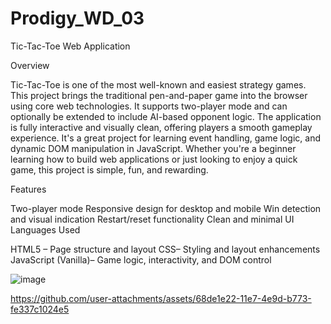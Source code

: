 # Prodigy_WD_03
Tic-Tac-Toe Web Application

Overview

Tic-Tac-Toe is one of the most well-known and easiest strategy games. This project brings the traditional pen-and-paper game into the browser using core web technologies. It supports two-player mode and can optionally be extended to include AI-based opponent logic. The application is fully interactive and visually clean, offering players a smooth gameplay experience. It's a great project for learning event handling, game logic, and dynamic DOM manipulation in JavaScript. Whether you're a beginner learning how to build web applications or just looking to enjoy a quick game, this project is simple, fun, and rewarding.

Features

Two-player mode
Responsive design for desktop and mobile
Win detection and visual indication
Restart/reset functionality
Clean and minimal UI
Languages Used

HTML5 – Page structure and layout
CSS– Styling and layout enhancements
JavaScript (Vanilla)– Game logic, interactivity, and DOM control

![image](https://github.com/user-attachments/assets/fcb1dce2-fef6-49a1-a0e9-7eb31976d85c)




https://github.com/user-attachments/assets/68de1e22-11e7-4e9d-b773-fe337c1024e5

